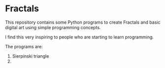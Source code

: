 # Fractals

This repository contains some Python programs to create Fractals and basic digital art using simple programming concepts.

I find this very inspiring to people who are starting to learn programming.

The programs are:

1. Sierpinski triangle
2. 
